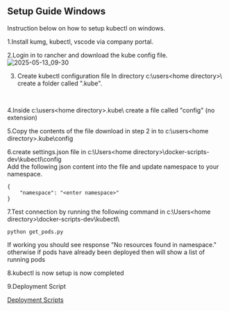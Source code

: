 ## Setup Guide Windows

Instruction below on how to setup kubectl on windows.
<BR>

1.Install kumg, kubectl, vscode via company portal.
<BR>

2.Login in to rancher and download the kube config file. 
![2025-05-13_09-30](https://github.com/user-attachments/assets/ec386fd8-aa1c-4814-b3ab-a107758a0941)
<BR>   
   
3. Create kubectl configuration file
In directory c:\users\<home directory>\ create a folder called ".kube".   
<br>

4.Inside c:\users\<home directory>\.kube\ create a file called "config"  (no extension)
<br>

5.Copy the contents of the file download in step 2 in to c:\users\<home directory>\.kube\config

6.create settings.json file in c:\Users\<home directory>\docker-scripts-dev\kubectl\config\
   Add the following json content into the file and update namespace to your namespace.
```
{
    "namespace": "<enter namespace>"
}
```

7.Test connection by running the following command in c:\Users\<home directory>\docker-scripts-dev\kubectl\
```
python get_pods.py
```
If working you should see response "No resources found in <namespace> namespace." otherwise if pods have already been deployed then will show a list of running pods

8.kubectl is now setup is now completed
<br>

9.Deployment Script 

[Deployment Scripts](./DeploymentScript.md)

